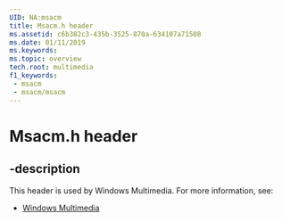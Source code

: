```yaml
---
UID: NA:msacm
title: Msacm.h header
ms.assetid: c6b382c3-435b-3525-870a-634107a71508
ms.date: 01/11/2019
ms.keywords: 
ms.topic: overview
tech.root: multimedia
f1_keywords:
 - msacm
 - msacm/msacm
---
```


# Msacm.h header


## -description

This header is used by Windows Multimedia. For more information, see:

- [Windows Multimedia](../_multimedia/index.md)

